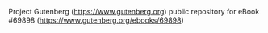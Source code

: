 Project Gutenberg (https://www.gutenberg.org) public repository for
eBook #69898 (https://www.gutenberg.org/ebooks/69898)
